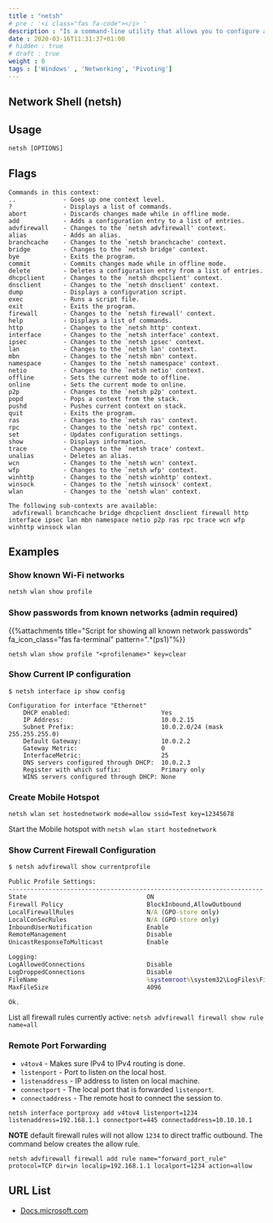 ```yaml
---
title : "netsh"
# pre : '<i class="fas fa-code"></i> '
description : "Is a command-line utility that allows you to configure and display the status of various network communications."
date : 2020-03-16T11:31:37+01:00
# hidden : true
# draft : true
weight : 0
tags : ['Windows' , 'Networking', 'Pivoting']
---
```


## Network Shell (netsh)

## Usage

```cmd
netsh [OPTIONS]
```

## Flags

```plain
Commands in this context:
..             - Goes up one context level.
?              - Displays a list of commands.
abort          - Discards changes made while in offline mode.
add            - Adds a configuration entry to a list of entries.
advfirewall    - Changes to the `netsh advfirewall' context.
alias          - Adds an alias.
branchcache    - Changes to the `netsh branchcache' context.
bridge         - Changes to the `netsh bridge' context.
bye            - Exits the program.
commit         - Commits changes made while in offline mode.
delete         - Deletes a configuration entry from a list of entries.
dhcpclient     - Changes to the `netsh dhcpclient' context.
dnsclient      - Changes to the `netsh dnsclient' context.
dump           - Displays a configuration script.
exec           - Runs a script file.
exit           - Exits the program.
firewall       - Changes to the `netsh firewall' context.
help           - Displays a list of commands.
http           - Changes to the `netsh http' context.
interface      - Changes to the `netsh interface' context.
ipsec          - Changes to the `netsh ipsec' context.
lan            - Changes to the `netsh lan' context.
mbn            - Changes to the `netsh mbn' context.
namespace      - Changes to the `netsh namespace' context.
netio          - Changes to the `netsh netio' context.
offline        - Sets the current mode to offline.
online         - Sets the current mode to online.
p2p            - Changes to the `netsh p2p' context.
popd           - Pops a context from the stack.
pushd          - Pushes current context on stack.
quit           - Exits the program.
ras            - Changes to the `netsh ras' context.
rpc            - Changes to the `netsh rpc' context.
set            - Updates configuration settings.
show           - Displays information.
trace          - Changes to the `netsh trace' context.
unalias        - Deletes an alias.
wcn            - Changes to the `netsh wcn' context.
wfp            - Changes to the `netsh wfp' context.
winhttp        - Changes to the `netsh winhttp' context.
winsock        - Changes to the `netsh winsock' context.
wlan           - Changes to the `netsh wlan' context.

The following sub-contexts are available:
 advfirewall branchcache bridge dhcpclient dnsclient firewall http interface ipsec lan mbn namespace netio p2p ras rpc trace wcn wfp winhttp winsock wlan
```

## Examples

### Show known Wi-Fi networks

```cmd
netsh wlan show profile
```

### Show passwords from known networks (admin required)

{{%attachments title="Script for showing all known network passwords" fa_icon_class="fas fa-terminal" pattern=".*(ps1)"%}}

```plain
netsh wlan show profile "<profilename>" key=clear
```

### Show Current IP configuration

```plain
$ netsh interface ip show config

Configuration for interface "Ethernet"
    DHCP enabled:                         Yes
    IP Address:                           10.0.2.15
    Subnet Prefix:                        10.0.2.0/24 (mask 255.255.255.0)
    Default Gateway:                      10.0.2.2
    Gateway Metric:                       0
    InterfaceMetric:                      25
    DNS servers configured through DHCP:  10.0.2.3
    Register with which suffix:           Primary only
    WINS servers configured through DHCP: None
```

### Create Mobile Hotspot

`netsh wlan set hostednetwork mode=allow ssid=Test key=12345678`

Start the Mobile hotspot with `netsh wlan start hostednetwork`

### Show Current Firewall Configuration

```cmd
$ netsh advfirewall show currentprofile

Public Profile Settings:
----------------------------------------------------------------------
State                                 ON
Firewall Policy                       BlockInbound,AllowOutbound
LocalFirewallRules                    N/A (GPO-store only)
LocalConSecRules                      N/A (GPO-store only)
InboundUserNotification               Enable
RemoteManagement                      Disable
UnicastResponseToMulticast            Enable

Logging:
LogAllowedConnections                 Disable
LogDroppedConnections                 Disable
FileName                              %systemroot%\system32\LogFiles\Firewall\pfirewall.log
MaxFileSize                           4096

Ok.
```

List all firewall rules currently active: `netsh advfirewall firewall show rule name=all`

### Remote Port Forwarding

- `v4tov4` - Makes sure IPv4 to IPv4 routing is done.
- `listenport` - Port to listen on the local host.
- `listenaddress` - IP address to listen on local machine.
- `connectport` - The local port that is forwarded `listenport`.
- `connectaddress` - The remote host to connect the session to.

```plain
netsh interface portproxy add v4tov4 listenport=1234 listenaddress=192.168.1.1 connectport=445 connectaddress=10.10.10.1
```

**NOTE** default firewall rules will not allow `1234` to direct traffic outbound. The command below creates the allow rule.

```plain
netsh advfirewall firewall add rule name="forward_port_rule" protocol=TCP dir=in localip=192.168.1.1 localport=1234 action=allow
```

## URL List

- [Docs.microsoft.com](https://docs.microsoft.com/nl-nl/windows-server/networking/technologies/netsh/netsh)
